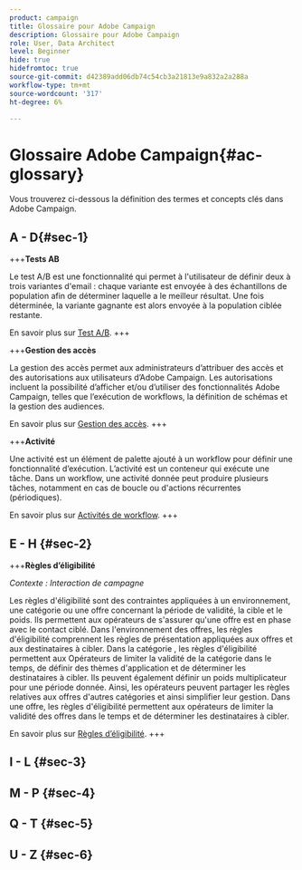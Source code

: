 ```yaml
---
product: campaign
title: Glossaire pour Adobe Campaign
description: Glossaire pour Adobe Campaign
role: User, Data Architect
level: Beginner
hide: true
hidefromtoc: true
source-git-commit: d42389add06db74c54cb3a21813e9a832a2a288a
workflow-type: tm+mt
source-wordcount: '317'
ht-degree: 6%

---
```


# Glossaire Adobe Campaign{#ac-glossary}

Vous trouverez ci-dessous la définition des termes et concepts clés dans Adobe Campaign.

## A - D{#sec-1}

+++**Tests AB**

Le test A/B est une fonctionnalité qui permet à l&#39;utilisateur de définir deux à trois variantes d&#39;email : chaque variante est envoyée à des échantillons de population afin de déterminer laquelle a le meilleur résultat. Une fois déterminée, la variante gagnante est alors envoyée à la population ciblée restante.

En savoir plus sur [Test A/B](../../delivery/using/get-started-a-b-testing.md).
+++

+++**Gestion des accès**

La gestion des accès permet aux administrateurs d’attribuer des accès et des autorisations aux utilisateurs d’Adobe Campaign. Les autorisations incluent la possibilité d’afficher et/ou d’utiliser des fonctionnalités Adobe Campaign, telles que l’exécution de workflows, la définition de schémas et la gestion des audiences.

En savoir plus sur [Gestion des accès](access-management.md).
+++


+++**Activité**

Une activité est un élément de palette ajouté à un workflow pour définir une fonctionnalité d’exécution. L’activité est un conteneur qui exécute une tâche. Dans un workflow, une activité donnée peut produire plusieurs tâches, notamment en cas de boucle ou d&#39;actions récurrentes (périodiques).

En savoir plus sur [Activités de workflow](../../workflow/using/about-activities.md).
+++


## E - H {#sec-2}

+++**Règles d’éligibilité**

*Contexte : Interaction de campagne*

Les règles d&#39;éligibilité sont des contraintes appliquées à un environnement, une catégorie ou une offre concernant la période de validité, la cible et le poids. Ils permettent aux opérateurs de s&#39;assurer qu&#39;une offre est en phase avec le contact ciblé.  Dans l&#39;environnement des offres, les règles d&#39;éligibilité comprennent les règles de présentation appliquées aux offres et aux destinataires à cibler.  Dans la catégorie , les règles d&#39;éligibilité permettent aux Opérateurs de limiter la validité de la catégorie dans le temps, de définir des thèmes d&#39;application et de déterminer les destinataires à cibler. Ils peuvent également définir un poids multiplicateur pour une période donnée. Ainsi, les opérateurs peuvent partager les règles relatives aux offres d&#39;autres catégories et ainsi simplifier leur gestion.  Dans une offre, les règles d&#39;éligibilité permettent aux opérateurs de limiter la validité des offres dans le temps et de déterminer les destinataires à cibler.

En savoir plus sur [Règles d’éligibilité](../../interaction/using/interaction-and-offer-management.md).
+++

## I - L {#sec-3}


## M - P {#sec-4}

## Q - T {#sec-5}

## U - Z {#sec-6}
